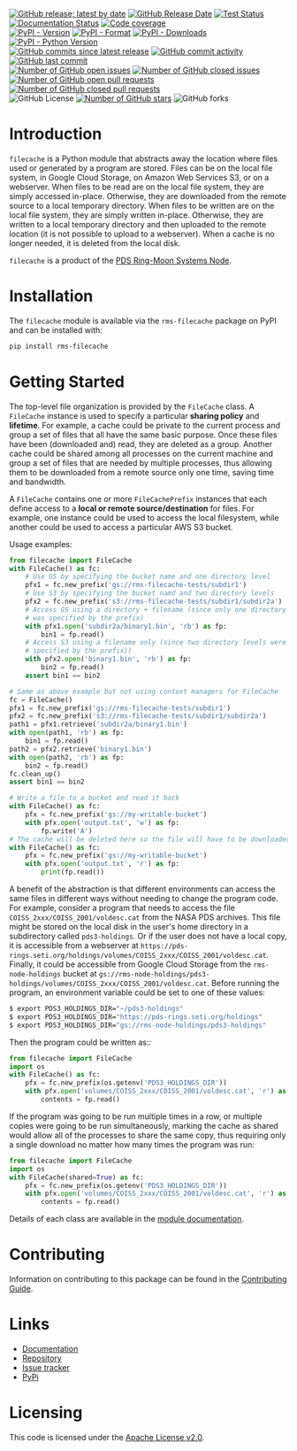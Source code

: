 [![GitHub release; latest by date](https://img.shields.io/github/v/release/SETI/rms-filecache)](https://github.com/SETI/rms-filecache/releases)
[![GitHub Release Date](https://img.shields.io/github/release-date/SETI/rms-filecache)](https://github.com/SETI/rms-filecache/releases)
[![Test Status](https://img.shields.io/github/actions/workflow/status/SETI/rms-filecache/run-tests.yml?branch=main)](https://github.com/SETI/rms-filecache/actions)
[![Documentation Status](https://readthedocs.org/projects/rms-filecache/badge/?version=latest)](https://rms-filecache.readthedocs.io/en/latest/?badge=latest)
[![Code coverage](https://img.shields.io/codecov/c/github/SETI/rms-filecache/main?logo=codecov)](https://codecov.io/gh/SETI/rms-filecache)
<br />
[![PyPI - Version](https://img.shields.io/pypi/v/rms-filecache)](https://pypi.org/project/rms-filecache)
[![PyPI - Format](https://img.shields.io/pypi/format/rms-filecache)](https://pypi.org/project/rms-filecache)
[![PyPI - Downloads](https://img.shields.io/pypi/dm/rms-filecache)](https://pypi.org/project/rms-filecache)
[![PyPI - Python Version](https://img.shields.io/pypi/pyversions/rms-filecache)](https://pypi.org/project/rms-filecache)
<br />
[![GitHub commits since latest release](https://img.shields.io/github/commits-since/SETI/rms-filecache/latest)](https://github.com/SETI/rms-filecache/commits/main/)
[![GitHub commit activity](https://img.shields.io/github/commit-activity/m/SETI/rms-filecache)](https://github.com/SETI/rms-filecache/commits/main/)
[![GitHub last commit](https://img.shields.io/github/last-commit/SETI/rms-filecache)](https://github.com/SETI/rms-filecache/commits/main/)
<br />
[![Number of GitHub open issues](https://img.shields.io/github/issues-raw/SETI/rms-filecache)](https://github.com/SETI/rms-filecache/issues)
[![Number of GitHub closed issues](https://img.shields.io/github/issues-closed-raw/SETI/rms-filecache)](https://github.com/SETI/rms-filecache/issues)
[![Number of GitHub open pull requests](https://img.shields.io/github/issues-pr-raw/SETI/rms-filecache)](https://github.com/SETI/rms-filecache/pulls)
[![Number of GitHub closed pull requests](https://img.shields.io/github/issues-pr-closed-raw/SETI/rms-filecache)](https://github.com/SETI/rms-filecache/pulls)
<br />
![GitHub License](https://img.shields.io/github/license/SETI/rms-filecache)
[![Number of GitHub stars](https://img.shields.io/github/stars/SETI/rms-filecache)](https://github.com/SETI/rms-filecache/stargazers)
![GitHub forks](https://img.shields.io/github/forks/SETI/rms-filecache)

# Introduction

`filecache` is a Python module that abstracts away the location where files used or
generated by a program are stored. Files can be on the local file system, in Google Cloud
Storage, on Amazon Web Services S3, or on a webserver. When files to be read are on the
local file system, they are simply accessed in-place. Otherwise, they are downloaded from
the remote source to a local temporary directory. When files to be written are on the
local file system, they are simply written in-place. Otherwise, they are written to a
local temporary directory and then uploaded to the remote location (it is not possible to
upload to a webserver). When a cache is no longer needed, it is deleted from the local
disk.

`filecache` is a product of the [PDS Ring-Moon Systems Node](https://pds-rings.seti.org).

# Installation

The `filecache` module is available via the `rms-filecache` package on PyPI and can be
installed with:

```sh
pip install rms-filecache
```

# Getting Started

The top-level file organization is provided by the `FileCache` class. A `FileCache`
instance is used to specify a particular **sharing policy** and **lifetime**. For example,
a cache could be private to the current process and group a set of files that all have the
same basic purpose. Once these files have been (downloaded and) read, they are deleted as
a group. Another cache could be shared among all processes on the current machine and
group a set of files that are needed by multiple processes, thus allowing them to be
downloaded from a remote source only one time, saving time and bandwidth.

A `FileCache` contains one or more `FileCachePrefix` instances that each define access to
a **local or remote source/destination** for files. For example, one instance could be
used to access the local filesystem, while another could be used to access a particular
AWS S3 bucket.

Usage examples:

```python
from filecache import FileCache
with FileCache() as fc:
    # Use GS by specifying the bucket name and one directory level
    pfx1 = fc.new_prefix('gs://rms-filecache-tests/subdir1')
    # Use S3 by specifying the bucket namd and two directory levels
    pfx2 = fc.new_prefix('s3://rms-filecache-tests/subdir1/subdir2a')
    # Access GS using a directory + filename (since only one directory level
    # was specified by the prefix)
    with pfx1.open('subdir2a/binary1.bin', 'rb') as fp:
        bin1 = fp.read()
    # Access S3 using a filename only (since two directory levels were already
    # specified by the prefix))
    with pfx2.open('binary1.bin', 'rb') as fp:
        bin2 = fp.read()
    assert bin1 == bin2

# Same as above example but not using context managers for FileCache
fc = FileCache()
pfx1 = fc.new_prefix('gs://rms-filecache-tests/subdir1')
pfx2 = fc.new_prefix('s3://rms-filecache-tests/subdir1/subdir2a')
path1 = pfx1.retrieve('subdir2a/binary1.bin')
with open(path1, 'rb') as fp:
    bin1 = fp.read()
path2 = pfx2.retrieve('binary1.bin')
with open(path2, 'rb') as fp:
    bin2 = fp.read()
fc.clean_up()
assert bin1 == bin2

# Write a file to a bucket and read it back
with FileCache() as fc:
    pfx = fc.new_prefix('gs://my-writable-bucket')
    with pfx.open('output.txt', 'w') as fp:
        fp.write('A')
# The cache will be deleted here so the file will have to be downloaded
with FileCache() as fc:
    pfx = fc.new_prefix('gs://my-writable-bucket')
    with pfx.open('output.txt', 'r') as fp:
        print(fp.read())
```

A benefit of the abstraction is that different environments can access the same files in
different ways without needing to change the program code. For example, consider a program
that needs to access the file `COISS_2xxx/COISS_2001/voldesc.cat` from the NASA PDS
archives. This file might be stored on the local disk in the user's home directory in a
subdirectory called `pds3-holdings`. Or if the user does not have a local copy, it is
accessible from a webserver at
`https://pds-rings.seti.org/holdings/volumes/COISS_2xxx/COISS_2001/voldesc.cat`.
Finally, it could be accessible from Google Cloud Storage from the `rms-node-holdings`
bucket at
`gs://rms-node-holdings/pds3-holdings/volumes/COISS_2xxx/COISS_2001/voldesc.cat`. Before
running the program, an environment variable could be set to one of these values:

```sh
$ export PDS3_HOLDINGS_DIR="~/pds3-holdings"
$ export PDS3_HOLDINGS_DIR="https://pds-rings.seti.org/holdings"
$ export PDS3_HOLDINGS_DIR="gs://rms-node-holdings/pds3-holdings"
```

Then the program could be written as::

```python
from filecache import FileCache
import os
with FileCache() as fc:
    pfx = fc.new_prefix(os.getenv('PDS3_HOLDINGS_DIR'))
    with pfx.open('volumes/COISS_2xxx/COISS_2001/voldesc.cat', 'r') as fp:
        contents = fp.read()
```

If the program was going to be run multiple times in a row, or multiple copies were going
to be run simultaneously, marking the cache as shared would allow all of the processes to
share the same copy, thus requiring only a single download no matter how many times the
program was run:

```python
from filecache import FileCache
import os
with FileCache(shared=True) as fc:
    pfx = fc.new_prefix(os.getenv('PDS3_HOLDINGS_DIR'))
    with pfx.open('volumes/COISS_2xxx/COISS_2001/voldesc.cat', 'r') as fp:
        contents = fp.read()
```

Details of each class are available in the [module documentation](https://rms-filecache.readthedocs.io/en/latest/module.html).

# Contributing

Information on contributing to this package can be found in the
[Contributing Guide](https://github.com/SETI/rms-filecache/blob/main/CONTRIBUTING.md).

# Links

- [Documentation](https://rms-filecache.readthedocs.io)
- [Repository](https://github.com/SETI/rms-filecache)
- [Issue tracker](https://github.com/SETI/rms-filecache/issues)
- [PyPi](https://pypi.org/project/rms-filecache)

# Licensing

This code is licensed under the [Apache License v2.0](https://github.com/SETI/rms-filecache/blob/main/LICENSE).

